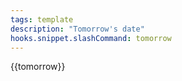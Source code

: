 ```yaml
---
tags: template
description: "Tomorrow's date"
hooks.snippet.slashCommand: tomorrow
---
```

{{tomorrow}}